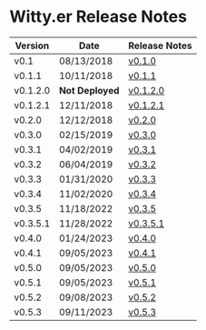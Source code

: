 # Witty.er Release Notes

Version | Date             | Release Notes
------- |------------------| -------------
v0.1 | 08/13/2018       | [v0.1.0](v0.1.0.md)
v0.1.1 | 10/11/2018       | [v0.1.1](v0.1.1.md)
v0.1.2.0 | __Not Deployed__ | [v0.1.2.0](v0.1.2.0.md)
v0.1.2.1 | 12/11/2018       | [v0.1.2.1](v0.1.2.1.md)
v0.2.0 | 12/12/2018       | [v0.2.0](v0.2.0.md)
v0.3.0 | 02/15/2019       | [v0.3.0](v0.3.0.md)
v0.3.1 | 04/02/2019       | [v0.3.1](v0.3.1.md)
v0.3.2 | 06/04/2019       | [v0.3.2](v0.3.2.md)
v0.3.3 | 01/31/2020       | [v0.3.3](v0.3.3.md)
v0.3.4 | 11/02/2020       | [v0.3.4](v0.3.4.md)
v0.3.5 | 11/18/2022       | [v0.3.5](v0.3.5.md)
v0.3.5.1 | 11/28/2022       | [v0.3.5.1](v0.3.5.1.md)
v0.4.0 | 01/24/2023       | [v0.4.0](v0.4.0.md)
v0.4.1 | 09/05/2023       | [v0.4.1](v0.4.1.md)
v0.5.0 | 09/05/2023       | [v0.5.0](v0.5.0.md)
v0.5.1 | 09/05/2023       | [v0.5.1](v0.5.1.md)
v0.5.2 | 09/08/2023       | [v0.5.2](v0.5.2.md)
v0.5.3 | 09/11/2023       | [v0.5.3](v0.5.3.md)
